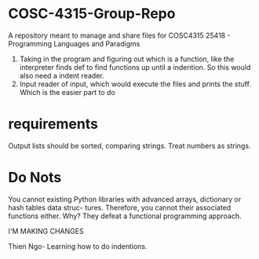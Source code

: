 # COSC-4315-Group-Repo
A repository meant to manage and share files for COSC4315 25418 - Programming Languages and Paradigms

1) Taking in the program and figuring out which is a function, like the interpreter finds def to find functions up until a indention. So this would also need a indent reader.
2) Input reader of input, which would execute the files and prints the stuff. Which is the easier part to do

# requirements
Output lists should be sorted, comparing strings. Treat numbers as strings.

# Do Nots
You cannot existing Python libraries with advanced arrays, dictionary or hash tables data struc-
tures. Therefore, you cannot their associated functions either. Why? They defeat a functional
programming approach.

I'M MAKING CHANGES


Thien Ngo- Learning how to do indentions.
